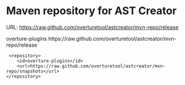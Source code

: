 Maven repository for AST Creator
==========
URL: https://raw.github.com/overturetool/astcreator/mvn-repo/release

<repositories>
    <repository>
        <id>overture-plugins</id>
        <url>https://raw.github.com/overturetool/astcreator/mvn-repo/release</url>
    </repository>
	
	 <repository>
        <id>overture-plugins</id>
        <url>https://raw.github.com/overturetool/astcreator/mvn-repo/snapshots</url>
    </repository>
</repositories>